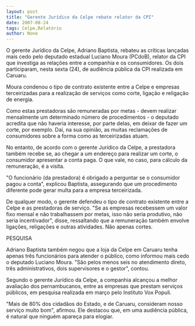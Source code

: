 ```yaml
---
layout: post
title: "Gerente Jurídico da Celpe rebate relator da CPI"
date: 2007-08-24
tags: Celpe,Relatório
author: None
---
```

O gerente Jur&iacute;dico da Celpe, Adriano Baptista, rebateu as cr&iacute;ticas lan&ccedil;adas mais cedo pelo deputado estadual Luciano Moura (PCdoB), relator da CPI que investiga as rela&ccedil;&otilde;es entre a companhia e os consumidores. Os dois participaram, nesta sexta (24), de audi&ecirc;ncia p&uacute;blica da CPI realizada em Caruaru. 

Moura condenou o tipo de contrato existente entre a Celpe e empresas terceirizadas para a realiza&ccedil;&atilde;o de servi&ccedil;os como corte, liga&ccedil;&atilde;o e religa&ccedil;&atilde;o de energia. 

Como estas prestadoras s&atilde;o remuneradas por metas - devem realizar mensalmente um determinado n&uacute;mero de procedimentos - o deputado acredita que n&atilde;o haveria interesse, por parte delas, em deixar de fazer um corte, por exemplo. Da&iacute;, na sua opini&atilde;o, as muitas reclama&ccedil;&otilde;es de consumidores sobre a forma como as terceirizadas atuam. 

No entanto, de acordo com o gerente Jur&iacute;dico da Celpe, a prestadora tamb&eacute;m recebe se, ao chegar a um endere&ccedil;o para realizar um corte, o consumidor apresentar a conta paga. O que vale, no caso, para c&aacute;lculo da remunera&ccedil;&atilde;o, &eacute; a visita. 

&quot;O funcion&aacute;rio (da prestadora) &eacute; obrigado a perguntar se o consumidor pagou a conta&quot;, explicou Baptista, assegurando que um procedimento diferente pode gerar multa para a empresa terceirizada. 

De qualquer modo, o gerente defendeu o tipo de contrato existente entre a Celpe e as prestadoras de servi&ccedil;o. &quot;Se as&nbsp;empresas recebessem um valor fixo mensal e n&atilde;o trabalhassem por metas, isso n&atilde;o seria produtivo, n&atilde;o seria incentivador&quot;, disse, ressaltando que a remunera&ccedil;&atilde;o tamb&eacute;m envolve liga&ccedil;&otilde;es, religa&ccedil;&otilde;es e outras atividades. N&atilde;o apenas cortes. 

PESQUISA 

Adriano Baptista tamb&eacute;m negou que a loja da Celpe em Caruaru tenha apenas tr&ecirc;s funcion&aacute;rios para atender o p&uacute;blico, como informou mais cedo o deputado Luciano Moura. &quot;S&atilde;o pelos menos seis no atendimento direto, tr&ecirc;s administrativos, dois supervisores e o gestor&quot;, contou. 

Segundo o gerente Jur&iacute;dico da Celpe, a companhia&nbsp;alcan&ccedil;ou a melhor avalia&ccedil;&atilde;o dos pernambucanos, entre as empresas que prestam servi&ccedil;os p&uacute;blicos, em pesquisa realizada em mar&ccedil;o pelo Instituto Vox Populi. 

&quot;Mais de 80% dos cidad&atilde;os do Estado, e de Caruaru, consideram nosso servi&ccedil;o muito bom&quot;, afirmou. Ele destacou&nbsp;que, em uma audi&ecirc;ncia p&uacute;blica, &eacute;&nbsp;natural que ningu&eacute;m apare&ccedil;a para elogiar. 